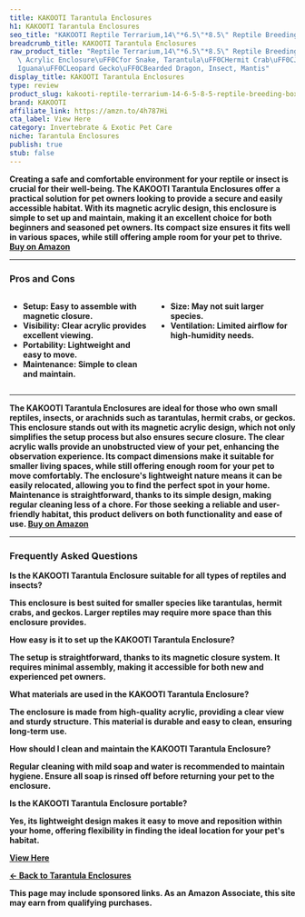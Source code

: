 ```yaml
---
title: KAKOOTI Tarantula Enclosures
h1: KAKOOTI Tarantula Enclosures
seo_title: "KAKOOTI Reptile Terrarium,14\"*6.5\"*8.5\" Reptile Breeding\u2026"
breadcrumb_title: KAKOOTI Tarantula Enclosures
raw_product_title: "Reptile Terrarium,14\"*6.5\"*8.5\" Reptile Breeding Box, Magnetic\
  \ Acrylic Enclosure\uFF0Cfor Snake, Tarantula\uFF0CHermit Crab\uFF0CJumping Spider\uFF0C\
  Iguana\uFF0CLeopard Gecko\uFF0CBearded Dragon, Insect, Mantis"
display_title: KAKOOTI Tarantula Enclosures
type: review
product_slug: kakooti-reptile-terrarium-14-6-5-8-5-reptile-breeding-box-magnetic-acry-968d29d6
brand: KAKOOTI
affiliate_link: https://amzn.to/4h787Hi
cta_label: View Here
category: Invertebrate & Exotic Pet Care
niche: Tarantula Enclosures
publish: true
stub: false
---
```


<div id="intro" class="full-width">
  <p><strong>Creating a safe and comfortable environment for your reptile or insect is crucial for their well-being. The KAKOOTI Tarantula Enclosures offer a practical solution for pet owners looking to provide a secure and easily accessible habitat. With its magnetic acrylic design, this enclosure is simple to set up and maintain, making it an excellent choice for both beginners and seasoned pet owners. Its compact size ensures it fits well in various spaces, while still offering ample room for your pet to thrive. <a href="https://amzn.to/4h787Hi" rel="nofollow sponsored noopener" target="_blank"><strong>Buy on Amazon</strong></a></p>
</div>

<hr />
<h3 id="pros-cons">Pros and Cons</h3>
<div class="pc-grid" style="display:grid;grid-template-columns:1fr 1fr;gap:16px;">
  <ul>
    <li><strong>Setup:</strong> Easy to assemble with magnetic closure.</li>
    <li><strong>Visibility:</strong> Clear acrylic provides excellent viewing.</li>
    <li><strong>Portability:</strong> Lightweight and easy to move.</li>
    <li><strong>Maintenance:</strong> Simple to clean and maintain.</li>
  </ul>
  <ul>
    <li><strong>Size:</strong> May not suit larger species.</li>
    <li><strong>Ventilation:</strong> Limited airflow for high-humidity needs.</li>
  </ul>
</div>
<hr />

<div class="full-width">
  <p>The KAKOOTI Tarantula Enclosures are ideal for those who own small reptiles, insects, or arachnids such as tarantulas, hermit crabs, or geckos. This enclosure stands out with its magnetic acrylic design, which not only simplifies the setup process but also ensures secure closure. The clear acrylic walls provide an unobstructed view of your pet, enhancing the observation experience. Its compact dimensions make it suitable for smaller living spaces, while still offering enough room for your pet to move comfortably. The enclosure's lightweight nature means it can be easily relocated, allowing you to find the perfect spot in your home. Maintenance is straightforward, thanks to its simple design, making regular cleaning less of a chore. For those seeking a reliable and user-friendly habitat, this product delivers on both functionality and ease of use. <a href="https://amzn.to/4h787Hi" rel="nofollow sponsored noopener" target="_blank"><strong>Buy on Amazon</strong></a></p>
</div>

<hr />
<h3 id="faqs">Frequently Asked Questions</h3>

<p><strong>Is the KAKOOTI Tarantula Enclosure suitable for all types of reptiles and insects?</strong></p>
<p>This enclosure is best suited for smaller species like tarantulas, hermit crabs, and geckos. Larger reptiles may require more space than this enclosure provides.</p>

<p><strong>How easy is it to set up the KAKOOTI Tarantula Enclosure?</strong></p>
<p>The setup is straightforward, thanks to its magnetic closure system. It requires minimal assembly, making it accessible for both new and experienced pet owners.</p>

<p><strong>What materials are used in the KAKOOTI Tarantula Enclosure?</strong></p>
<p>The enclosure is made from high-quality acrylic, providing a clear view and sturdy structure. This material is durable and easy to clean, ensuring long-term use.</p>

<p><strong>How should I clean and maintain the KAKOOTI Tarantula Enclosure?</strong></p>
<p>Regular cleaning with mild soap and water is recommended to maintain hygiene. Ensure all soap is rinsed off before returning your pet to the enclosure.</p>

<p><strong>Is the KAKOOTI Tarantula Enclosure portable?</strong></p>
<p>Yes, its lightweight design makes it easy to move and reposition within your home, offering flexibility in finding the ideal location for your pet's habitat.</p>
<p><a class="btn" href="https://amzn.to/4h787Hi" target="_blank" rel="nofollow sponsored noopener">View Here</a></p>
<p><a href="/roundups/invertebrate-exotic-pet-care/tarantula-enclosures/">← Back to Tarantula Enclosures</a></p>
<aside class="disclosure">This page may include sponsored links. As an Amazon Associate, this site may earn from qualifying purchases.</aside>
